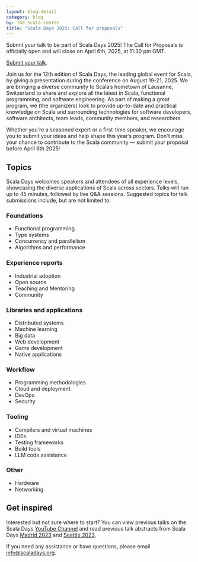 ```yaml
---
layout: blog-detail
category: blog
by: The Scala Center
title: "Scala Days 2025: Call for proposals"
---
```


Submit your talk to be part of Scala Days 2025! The Call for Proposals is officially open and will close on April 6th, 2025, at 11:30 pm GMT.

[Submit your talk](https://www.papercall.io/scaladays).

Join us for the 12th edition of Scala Days, the leading global event for Scala, by giving a presentation during the conference on August 19-21, 2025.
We are bringing a diverse community to Scala’s hometown of Lausanne, Switzerland to share and explore all the latest in Scala, functional programming, and software engineering.
As part of making a great program, we (the organizers) look to provide up-to-date and practical knowledge on Scala and surrounding technologies for software developers, software architects, team leads, community members, and researchers.

Whether you're a seasoned expert or a first-time speaker, we encourage you to submit your ideas and help shape this year’s program. Don't miss your chance to contribute to the Scala community — submit your proposal before April 6th 2025!

## Topics

Scala Days welcomes speakers and attendees of all experience levels, showcasing the diverse applications of Scala across sectors. Talks will run up to 45 minutes, followed by live Q&A sessions. Suggested topics for talk submissions include, but are not limited to:

### Foundations

- Functional programming
- Type systems
- Concurrency and parallelism
- Algorithms and performance

### Experience reports

- Industrial adoption
- Open source
- Teaching and Mentoring
- Community

### Libraries and applications

- Distributed systems
- Machine learning
- Big data
- Web development
- Game development
- Native applications

### Workflow

- Programming methodologies
- Cloud and deployment
- DevOps
- Security

### Tooling

- Compilers and virtual machines
- IDEs
- Testing frameworks
- Build tools
- LLM code assistance

### Other

- Hardware
- Networking

## Get inspired

Interested but not sure where to start? You can view previous talks on the Scala Days [YouTube Channel](https://www.youtube.com/@ScalaDaysConferences) and read previous talk abstracts from Scala Days [Madrid 2023](https://archives.scaladays.org/2023/madrid-2023/schedule.html) and [Seattle 2023](https://archives.scaladays.org/2023/seattle-2023/schedule.html).

If you need any assistance or have questions, please email [info@scaladays.org](mailto://info@scaladays.org).
